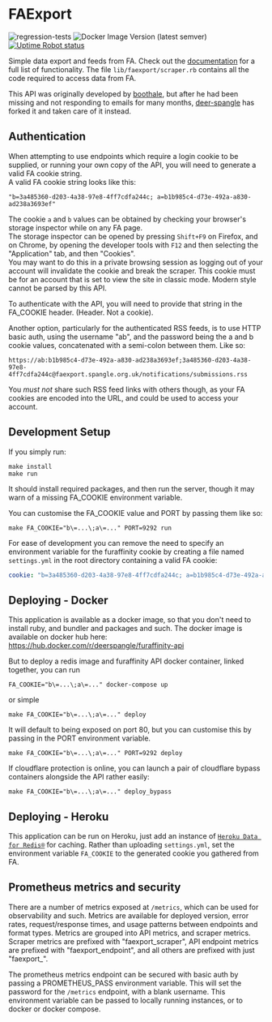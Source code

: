 # FAExport

![regression-tests](https://github.com/Deer-Spangle/faexport/workflows/regression-tests/badge.svg)
![Docker Image Version (latest semver)](https://img.shields.io/docker/v/deerspangle/furaffinity-api?label=docker%20version&sort=semver)
[![Uptime Robot status](https://img.shields.io/uptimerobot/status/m784269615-b492eb3eab4a670e1cd8ab89)](http://faexport.spangle.org.uk)

Simple data export and feeds from FA.
Check out the [documentation](http://faexport.spangle.org.uk/docs) for a full list of functionality.
The file `lib/faexport/scraper.rb` contains all the code required to access data from FA.

This API was originally developed by [boothale](https://github.com/boothale/), but after he had been missing and not 
responding to emails for many months, [deer-spangle](https://github.com/Deer-Spangle) has forked it and taken care of 
it instead.

## Authentication

When attempting to use endpoints which require a login cookie to be supplied, or running your own copy of the API, you 
will need to generate a valid FA cookie string.  
A valid FA cookie string looks like this:
```
"b=3a485360-d203-4a38-97e8-4ff7cdfa244c; a=b1b985c4-d73e-492a-a830-ad238a3693ef"
```
The cookie `a` and `b` values can be obtained by checking your browser's storage inspector while on any FA page.  
The storage inspector can be opened by pressing `Shift+F9` on Firefox, and on Chrome, by opening the developer tools 
with `F12` and then selecting the "Application" tab, and then "Cookies".  
You may want to do this in a private browsing session as logging out of your account will invalidate
the cookie and break the scraper.
This cookie must be for an account that is set to view the site in classic mode. Modern style cannot be parsed by this API.

To authenticate with the API, you will need to provide that string in the FA_COOKIE header. (Header. Not a cookie).

Another option, particularly for the authenticated RSS feeds, is to use HTTP basic auth, using the username "ab", and
the password being the a and b cookie values, concatenated with a semi-colon between them. Like so:
```uri
https://ab:b1b985c4-d73e-492a-a830-ad238a3693ef;3a485360-d203-4a38-97e8-4ff7cdfa244c@faexport.spangle.org.uk/notifications/submissions.rss
```
You *must not* share such RSS feed links with others though, as your FA cookies are encoded into the URL, and could be
used to access your account.


## Development Setup
If you simply run:
```
make install
make run
```
It should install required packages, and then run the server, though it may warn of a missing FA_COOKIE environment 
variable.

You can customise the FA_COOKIE value and PORT by passing them like so:
```
make FA_COOKIE="b\=...\;a\=..." PORT=9292 run
```


For ease of development you can remove the need to specify an environment variable for the furaffinity cookie by 
creating a file named `settings.yml` in the root directory containing a valid FA cookie:
```yaml
cookie: "b=3a485360-d203-4a38-97e8-4ff7cdfa244c; a=b1b985c4-d73e-492a-a830-ad238a3693ef"
```

## Deploying - Docker

This application is available as a docker image, so that you don't need to install ruby, and bundler and packages and 
such.
The docker image is available on docker hub here:
https://hub.docker.com/r/deerspangle/furaffinity-api

But to deploy a redis image and furaffinity API docker container, linked together, you can run
```shell script
FA_COOKIE="b\=...\;a\=..." docker-compose up
```
or simple
```shell script
make FA_COOKIE="b\=...\;a\=..." deploy
```
It will default to being exposed on port 80, but you can customise this by passing in the PORT environment variable.
```shell script
make FA_COOKIE="b\=...\;a\=..." PORT=9292 deploy
```

If cloudflare protection is online, you can launch a pair of cloudflare bypass containers alongside the API rather easily:
```shell script
make FA_COOKIE="b\=...\;a\=..." deploy_bypass
```

## Deploying - Heroku

This application can be run on Heroku, just add an instance of [`Heroku Data for Redis®`](https://elements.heroku.com/addons/heroku-redis) for caching.
Rather than uploading `settings.yml`, set the environment variable `FA_COOKIE`
to the generated cookie you gathered from FA.

## Prometheus metrics and security

There are a number of metrics exposed at `/metrics`, which can be used for observability and such.
Metrics are available for deployed version, error rates, request/response times, and usage patterns between endpoints and format types.
Metrics are grouped into API metrics, and scraper metrics. Scraper metrics are prefixed with "faexport_scraper", API endpoint metrics are prefixed with "faexport_endpoint", and all others are prefixed with just "faexport_".

The prometheus metrics endpoint can be secured with basic auth by passing a PROMETHEUS_PASS environment variable. This will set the password for the `/metrics` endpoint, with a blank username. This environment variable can be passed to locally running instances, or to docker or docker compose.


